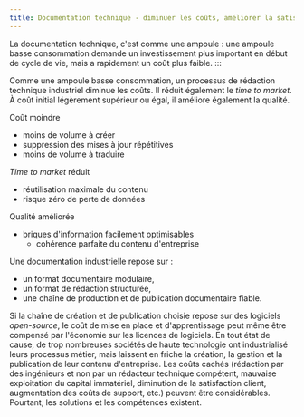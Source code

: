 ```yaml
---
title: Documentation technique - diminuer les coûts, améliorer la satisfaction client
---
```


La documentation technique, c'est comme une ampoule : une ampoule basse
consommation demande un investissement plus important en début de cycle
de vie, mais a rapidement un coût plus faible.
:::

Comme une ampoule basse consommation, un processus de rédaction
technique industriel diminue les coûts. Il réduit également le *time to
market*. À coût initial légèrement supérieur ou égal, il améliore
également la qualité.

Coût moindre

-   moins de volume à créer
-   suppression des mises à jour répétitives
-   moins de volume à traduire

*Time to market* réduit

-   réutilisation maximale du contenu
-   risque zéro de perte de données

Qualité améliorée

-   briques d'information facilement optimisables
    -   cohérence parfaite du contenu d'entreprise

Une documentation industrielle repose sur :

-   un format documentaire modulaire,
-   un format de rédaction structurée,
-   une chaîne de production et de publication documentaire fiable.

Si la chaîne de création et de publication choisie repose sur des
logiciels *open-source*, le coût de mise en place et d'apprentissage
peut même être compensé par l'économie sur les licences de logiciels.
En tout état de cause, de trop nombreuses sociétés de haute technologie
ont industrialisé leurs processus métier, mais laissent en friche la
création, la gestion et la publication de leur contenu d'entreprise.
Les coûts cachés (rédaction par des ingénieurs et non par un rédacteur
technique compétent, mauvaise exploitation du capital immatériel,
diminution de la satisfaction client, augmentation des coûts de support,
etc.) peuvent être considérables. Pourtant, les solutions et les
compétences existent.

